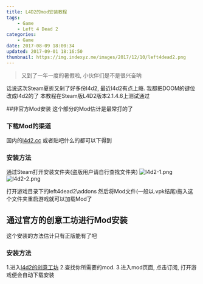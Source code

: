 ```yaml
---
title: L4D2的mod安装教程
tags: 
    - Game
    - Left 4 Dead 2
categories:
    - Game
date: 2017-08-09 18:00:34
updated: 2017-09-01 18:16:50
thumbnail: https://img.indexyz.me/images/2017/12/10/left4dead2.png
---
```

> 又到了一年一度的暑假啦, 小伙伴们是不是很兴奋呐

话说这次Steam夏折又剁了好多份l4d2, 最近l4d2有点上瘾. 我都把DOOM的键位改成l4d2的了
本教程在Steam版L4D2版本2.1.4.6上测试通过

<!--more-->

##非官方Mod安装
这个部分的Mod估计是最常打的了

### 下载Mod的渠道
国内的[l4d2.cc](http://www.l4d2.cc)
或者贴吧什么的都可以下得到
### 安装方法

通过Steam打开安装文件夹(盗版用户请自行查找文件夹)
![l4d2-1.png][1]
![l4d2-2.png][2]

打开游戏目录下的left4dead2\addons 
然后将Mod文件(一般以.vpk结尾)拖入这个文件夹重启游戏就可以加载Mod了

## 通过官方的创意工坊进行Mod安装
这个安装的方法估计只有正版能有了吧

### 安装方法

1.进入[l4d2的创意工坊](http://steamcommunity.com/app/550/workshop/)
2.查找你所需要的mod.
3.进入mod页面, 点击订阅, 打开游戏便会自动下载安装

  [1]: https://o3xwvu85n.qnssl.com/2016/06/1455334116.png?imageView2/2/w/500
  [2]: https://o3xwvu85n.qnssl.com/2016/06/1507364620.png?imageView2/2/w/500
